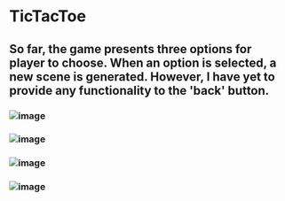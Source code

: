 # TicTacToe

## So far, the game presents three options for player to choose. When an option is selected, a new scene is generated. However, I have yet to provide any functionality to the 'back' button. 


### ![image](https://user-images.githubusercontent.com/58355275/215985104-91c2d070-be9b-410a-b5ec-324880301a3f.png)

### ![image](https://user-images.githubusercontent.com/58355275/215985296-dcd937a0-70a4-4a2d-a2fb-dd9f086ccd25.png)

### ![image](https://user-images.githubusercontent.com/58355275/215985688-7a2cbc6c-a0ab-4e62-820f-07960a16dd65.png)

### ![image](https://user-images.githubusercontent.com/58355275/215985831-436f99a4-5d9a-4757-9233-0d294e9b5c34.png)
